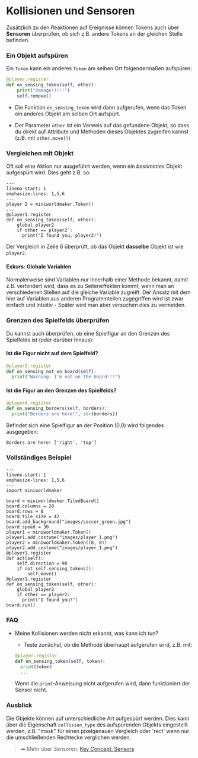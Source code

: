 Kollisionen und Sensoren
=================

Zusätzlich zu den Reaktionen auf Ereignisse können Tokens auch über **Sensoren** überprüfen, ob sich z.B. andere Tokens an der gleichen Stelle befinden.

### Ein Objekt aufspüren

Ein `Token` kann ein anderes `Token` am selben Ort folgendermaßen aufspüren:

```python
@player.register
def on_sensing_token(self, other):
    print("Damage!!!!!")
    self.remove()
```

  * Die Funktion `on_sensing_token` wird dann aufgerufen, wenn das Token ein anderes Objekt am selben Ort aufspürt. 
  
  * Der Parameter `other` ist ein Verweis auf das gefundene Objekt, so dass du direkt auf Attribute und Methoden dieses Objektes zugreifen kannst (z.B. mit `other.move()`)

### Vergleichen mit Objekt

Oft soll eine Aktion nur ausgeführt werden, wenn ein *bestimmtes* Objekt aufgespürt wird. Dies geht z.B. so:

```{code-block} python
---
lineno-start: 1
emphasize-lines: 1,5,6
---
player 2 = miniworldmaker.Token()
...
@player1.register
def on_sensing_token(self, other):
    global player2
    if other == player2`:
      print("I found you, player2!")
```

Der Vergleich in Zeile 6 überprüft, ob das Objekt **dasselbe** Objekt ist wie `player2`. 

#### Exkurs: Globale Variablen

Normalerweise sind Variablen nur innerhalb einer Methode bekannt, damit z.B. verhindert wird, dass es zu Seiteneffekten kommt, wenn man an verschiedenen Stellen auf die gleiche Variable zugreift. Der Ansatz mit dem hier auf Variablen aus anderen Programmteilen zugegriffen wird ist zwar einfach und intuitiv - Später wird man aber versuchen dies zu vermeiden.

### Grenzen des Spielfelds überprüfen


Du kannst auch überprüfen, ob eine Spielfigur an den Grenzen des Spielfelds ist (oder darüber hinaus):

#### Ist die Figur nicht auf dem Spielfeld?

```python
@player3.register
def on_sensing_not_on_board(self):
  print("Warning: I'm not on the board!!!")
```

#### Ist die Figur an den Grenzen des Spielfelds?

```python
@player4.register
def on_sensing_borders(self, borders):
  print("Borders are here!", str(borders))
```

Befindet sich eine Spielfigur an der Position (0,0) wird folgendes ausgegeben:

`Borders are here! ['right', 'top']`

### Vollständiges Beispiel

```{code-block} python
---
lineno-start: 1
emphasize-lines: 1,5,6
---
import miniworldmaker

board = miniworldmaker.TiledBoard()
board.columns = 20
board.rows = 8
board.tile_size = 42
board.add_background("images/soccer_green.jpg")
board.speed = 30
player1 = miniworldmaker.Token()
player1.add_costume("images/player_1.png")
player2 = miniworldmaker.Token((8, 0))
player2.add_costume("images/player_1.png")
@player1.register
def act(self):
    self.direction = 90
    if not self.sensing_tokens():
        self.move()
@player1.register
def on_sensing_token(self, other):
    global player2
    if other == player2:
      print("I found you!")
board.run()
```

### FAQ

  - Meine Kollisionen werden nicht erkannt, was kann ich tun?

    * Teste zunächst, ob die Methode überhaupt aufgerufen wird, z.B. mit:

    ```python
    @player.register
    def on_sensing_token(self, token):
      print(token)
      ...
    ```

    Wenn die `print`-Anweisung nicht aufgerufen wird, dann funktioniert der Sensor nicht.


### Ausblick

Die Objekte können auf unterschiedliche Art aufgespürt werden. Dies kann über die Eigenschaft `collision_type` des aufspürenden Objekts eingestellt werden, z.B. "mask" für einen pixelgenauen Vergleich oder 'rect' wenn nur die umschließenden Rechtecke verglichen werden.




> ➥ Mehr über Sensoren: [Key Concept: Sensors](../key_concepts/sensors.md)